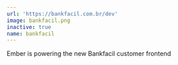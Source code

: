 ```yaml
---
url: 'https://bankfacil.com.br/dev'
image: bankfacil.png
inactive: true
name: bankfacil
---
```

Ember is powering the new Bankfacil customer frontend